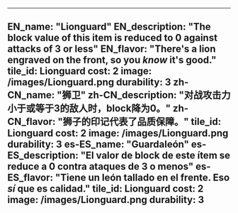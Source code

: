 ---

EN_name: "Lionguard"
EN_description: "The block value of this item is reduced to 0 against attacks of 3 or less"
EN_flavor: "There's a lion engraved on the front, so you <i>know</i> it's good."
tile_id: Lionguard
cost: 2
image: /images/Lionguard.png
durability: 3
zh-CN_name: "狮卫"
zh-CN_description: "对战攻击力小于或等于3的敌人时，block降为0。"
zh-CN_flavor: "狮子的印记代表了品质保障。"
tile_id: Lionguard
cost: 2
image: /images/Lionguard.png
durability: 3
es-ES_name: "Guardaleón"
es-ES_description: "El valor de block de este ítem se reduce a 0 contra ataques de 3 o menos"
es-ES_flavor: "Tiene un león tallado en el frente. Eso <i>sí</i> que es calidad."
tile_id: Lionguard
cost: 2
image: /images/Lionguard.png
durability: 3
---
